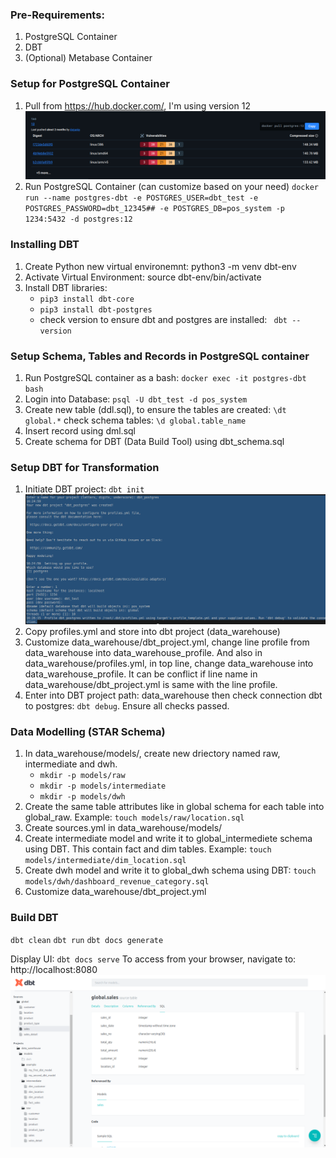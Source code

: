 ### Pre-Requirements:
1. PostgreSQL Container
2. DBT
3. (Optional) Metabase Container


### Setup for PostgreSQL Container
1. Pull from https://hub.docker.com/, I'm using version 12
![alt text](<postgres.png>)
2. Run PostgreSQL Container (can customize based on your need)
`docker run --name postgres-dbt -e POSTGRES_USER=dbt_test -e POSTGRES_PASSWORD=dbt_12345## -e POSTGRES_DB=pos_system -p 1234:5432 -d postgres:12`


### Installing DBT
1. Create Python new virtual environemnt: python3 -m venv dbt-env
2. Activate Virtual Environment: source dbt-env/bin/activate
3. Install DBT libraries: 
    - `pip3 install dbt-core`
    - `pip3 install dbt-postgres`
    - check version to ensure dbt and postgres are installed: ` dbt --version`


### Setup Schema, Tables and Records in PostgreSQL container
1. Run PostgreSQL container as a bash:
`docker exec -it postgres-dbt bash`
2. Login into Database:
`psql -U dbt_test -d pos_system`
3. Create new table (ddl.sql), to ensure the tables are created:
`\dt global.*`
check schema tables:
`\d global.table_name`
4. Insert record using dml.sql
5. Create schema for DBT (Data Build Tool) using dbt_schema.sql


### Setup DBT for Transformation
1. Initiate DBT project: `dbt init`
![alt text](dbt_init.png)
2. Copy profiles.yml and store into dbt project (data_warehouse)
3. Customize data_warehouse/dbt_project.yml, change line profile from data_warehouse into data_warehouse_profile. And also in data_warehouse/profiles.yml, in top line, change data_warehouse into data_warehouse_profile. It can be conflict if line name in data_warehouse/dbt_project.yml is same with the line profile.
4. Enter into DBT project path: data_warehouse then check connection dbt to postgres: `dbt debug`. Ensure all checks passed.


### Data Modelling (STAR Schema)
1. In data_warehouse/models/, create new driectory named raw, intermediate and dwh. 
    - `mkdir -p models/raw`
    - `mkdir -p models/intermediate`
    - `mkdir -p models/dwh`
2. Create the same table attributes like in global schema for each table into global_raw. Example: `touch models/raw/location.sql`
3. Create sources.yml in data_warehouse/models/
4. Create intermediate model and write it to global_intermediete schema using DBT. This contain fact and dim tables. Example: `touch models/intermediate/dim_location.sql`
5. Create dwh model and write it to global_dwh schema using DBT: `touch models/dwh/dashboard_revenue_category.sql`
6. Customize data_warehouse/dbt_project.yml


### Build DBT
`dbt clean`
`dbt run`
`dbt docs generate`

Display UI:
`dbt docs serve`
To access from your browser, navigate to: http://localhost:8080
![alt text](result.png)







